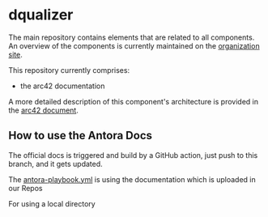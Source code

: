 # dqualizer
The main repository contains elements that are related to all components. An overview of the components is currently maintained on the [organization site](https://github.com/dqualizer).   

This repository currently comprises:
* the arc42 documentation

A more detailed description of this component's architecture is provided in the [arc42 document](https://github.com/dqualizer/dqualizer/tree/main/docs/asciidoc). 


## How to use the Antora Docs
The official docs is triggered and build by a GitHub action, just push to this branch, and it gets updated.

The [antora-playbook.yml](./antora-playbook.yml) is using the documentation which is uploaded in our Repos

For using a local directory 
